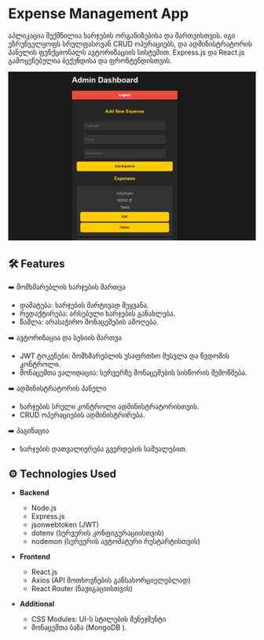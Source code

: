 # Expense Management App

აპლიკაცია შექმნილია ხარჯების ორგანიზებისა და მართვისთვის. იგი უზრუნველყოფს სრულფასოვან CRUD ოპერაციებს, და ადმინისტრატორის პანელის ფუნქციონალს ავტორიზაციის სისტემით. Express.js და React.js გამოყენებულია ბექენდისა და ფრონტენდისთვის.

![My image](screen.jpeg)

## 🛠 Features

➡️ მომხმარებლის ხარჯების მართვა
  - დამატება: ხარჯების მარტივად შეყვანა.
  - რედაქტირება: არსებული ხარჯების განახლება.
  - წაშლა: არასაჭირო მონაცემების ამოღება.
    
➡️ ავტორიზაცია და სესიის მართვა
  - JWT ტოკენები: მომხმარებლის უსაფრთხო შესვლა და წვდომის კონტროლი.
  - მონაცემთა ვალიდაცია: სერვერზე მონაცემების სისწორის შემოწმება.
    
➡️ ადმინისტრატორის პანელი
  - ხარჯების სრული კონტროლი ადმინისტრატორისთვის.
  - CRUD ოპერაციების ადმინისტრირება.
    
➡️ პაგინაცია
  - ხარჯების დათვალიერება გვერდების საშუალებით.

## ⚙️ Technologies Used

- **Backend**

  - Node.js
  - Express.js
  - jsonwebtoken (JWT)
  - dotenv (სერვერის კონფიგურაციისთვის)
  - nodemon (სერვერის ავტომატური რესტარტისთვის)

- **Frontend**

  - React.js
  - Axios (API მოთხოვნების განსახორციელებლად)
  - React Router (ნავიგაციისთვის)

- **Additional**
  - CSS Modules: UI-ს სტილების მენეჯმენტი
  - მონაცემთა ბაზა (MongoDB ).

